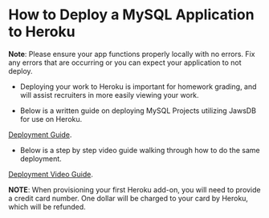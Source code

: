 # How to Deploy a MySQL Application to Heroku

**Note**: Please ensure your app functions properly locally with no errors. Fix any errors that are occurring or you can expect your application to not deploy.

* Deploying your work to Heroku is important for homework grading, and will assist recruiters in more easily viewing your work.

* Below is a written guide on deploying MySQL Projects utilizing JawsDB for use on Heroku.

[Deployment Guide](./MySQLHerokuDeploymentProcess.pdf).

* Below is a step by step video guide walking through how to do the same deployment.

[Deployment Video Guide](https://youtu.be/btG3SkoNOLU?list=PLOFmg4xbN_TPrB6w4rThsFanVxJI_SfER).

**NOTE**: When provisioning your first Heroku add-on, you will need to provide a credit card number. One dollar will be charged to your card by Heroku, which will be refunded.
